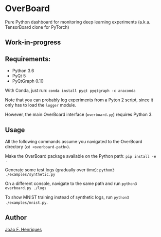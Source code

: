 # OverBoard
Pure Python dashboard for monitoring deep learning experiments (a.k.a. TensorBoard clone for PyTorch)

## Work-in-progress

## Requirements:

- Python 3.6
- PyQt 5
- PyQtGraph 0.10

With Conda, just run: `conda install pyqt pyqtgraph -c anaconda`

Note that you can probably log experiments from a Pyton 2 script, since it only has to load the `logger` module.

However, the main OverBoard interface (`overboard.py`) requires Python 3.

## Usage

All the following commands assume you navigated to the OverBoard directory (`cd <overboard-path>`).

Make the OverBoard package available on the Python path: `pip install -e .`

Generate some test logs (gradually over time): `python3 ./examples/synthetic.py`

On a different console, navigate to the same path and run `python3 overboard.py ./logs`

To show MNIST training instead of synthetic logs, run `python3 ./examples/mnist.py`.

## Author

[João F. Henriques](http://www.robots.ox.ac.uk/~joao/)

